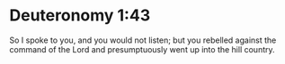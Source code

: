 # Deuteronomy 1:43

So I spoke to you, and you would not listen; but you rebelled against the command of the Lord and presumptuously went up into the hill country.
